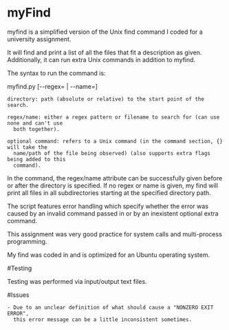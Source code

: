 # myFind

  myfind is a simplified version of the Unix find command I coded for a university
assignment.

  It will find and print a list of all the files that fit a description as given.
Additionally, it can run extra Unix commands in addition to myfind.

The syntax to run the command is:

  myfind.py [--regex=<pattern> | --name=<filename>] <directory> <optional command>

    directory: path (absolute or relative) to the start point of the search.

    regex/name: either a regex pattern or filename to search for (can use none and can't use
      both together).

    optional command: refers to a Unix command (in the command section, {} will take the
      name/path of the file being observed) (also supports extra flags being added to this
      command).

  In the command, the regex/name attribute can be successfully given before or after the
directory is specified. If no regex or name is given, my find will print all files in all
subdirectories starting at the specified directory path.

  The script features error handling which specify whether the error was caused by an invalid
command passed in or by an inexistent optional extra command.

  This assignment was very good practice for system calls and multi-process programming.

  My find was coded in and is optimized for an Ubuntu operating system.

#Testing

  Testing was performed via input/output text files.

#Issues

    - Due to an unclear definition of what should cause a "NONZERO EXIT ERROR",
      this error message can be a little inconsistent sometimes.
